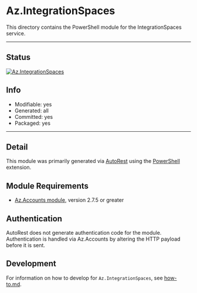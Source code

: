 <!-- region Generated -->
# Az.IntegrationSpaces
This directory contains the PowerShell module for the IntegrationSpaces service.

---
## Status
[![Az.IntegrationSpaces](https://img.shields.io/powershellgallery/v/Az.IntegrationSpaces.svg?style=flat-square&label=Az.IntegrationSpaces "Az.IntegrationSpaces")](https://www.powershellgallery.com/packages/Az.IntegrationSpaces/)

## Info
- Modifiable: yes
- Generated: all
- Committed: yes
- Packaged: yes

---
## Detail
This module was primarily generated via [AutoRest](https://github.com/Azure/autorest) using the [PowerShell](https://github.com/Azure/autorest.powershell) extension.

## Module Requirements
- [Az.Accounts module](https://www.powershellgallery.com/packages/Az.Accounts/), version 2.7.5 or greater

## Authentication
AutoRest does not generate authentication code for the module. Authentication is handled via Az.Accounts by altering the HTTP payload before it is sent.

## Development
For information on how to develop for `Az.IntegrationSpaces`, see [how-to.md](how-to.md).
<!-- endregion -->
